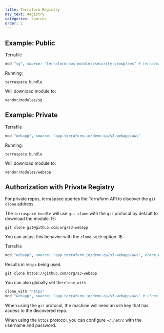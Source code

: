 ```yaml
---
title: Terraform Registry
nav_text: Registry
categories: sources
order: 2
---
```


## Example: Public

Terrafile

```ruby
mod "sg", source: "terraform-aws-modules/security-group/aws" # terraform registry public example
```

Running:

    terraspace bundle

Will download module to:

    vendor/modules/sg

## Example: Private

Terrafile

```ruby
mod "webapp", source: "app.terraform.io/demo-qa/s3-webapp/aws"
```

Running:

    terraspace bundle

Will download module to:

    vendor/modules/webapp

## Authorization with Private Registry

For private repos, terraspace queries the Terraform API to discover the `git clone` address.

The `terraspace bundle` will use `git clone` with the `git` protocol by default to download the module. IE:

    git clone git@github.com:org/s3-webapp

You can adjust this behavior with the `clone_with` option. IE:

Terrafile

```ruby
mod "webapp", source: "app.terraform.io/demo-qa/s3-webapp/aws", clone_with: "https"
```

Results in `https` being used.

    git clone https://github.com/org/s3-webapp

You can also globally set the `clone_with`

```ruby
clone_with "https"
mod "webapp", source: "app.terraform.io/demo-qa/s3-webapp/aws" # clone_with is implied from the previous line
```

When using the `git` protocol, the machine will need an ssh key that has access to the discovered repo.

When using the `https` protocol, you can configure `~/.netrc` with the username and password.
